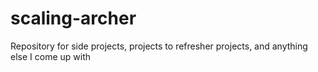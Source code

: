 scaling-archer
==============

Repository for side projects, projects to refresher projects, and anything else I come up with
